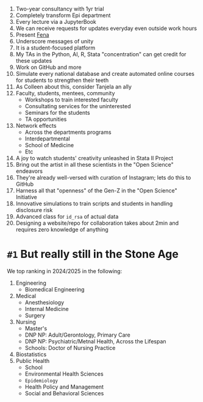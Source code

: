 1. Two-year consultancy with 1yr trial
2. Completely transform Epi department
3. Every lecture via a JupyterBook
4. We can receive requests for updates everyday even outside work hours
5. Present [Fena](https://jhustata.github.io/basic/chapter3.html#miscellany)
6. Underscore messages of unity
7. It is a student-focused platform
8. My TAs in the Python, AI, R, Stata "concentration" can get credit for these updates
9. Work on GitHub and more
10. Simulate every national database and create automated online courses for students to strengthen their teeth
11. As Colleen about this, consider Tanjela an ally
12. Faculty, students, mentees, community
    - Workshops to train interested faculty
    - Consultating services for the uninterested
    - Seminars for the students
    - TA opportunities
13. Network effects
    - Across the departments programs
    - Interdepartmental
    - School of Medicine
    - Etc
14. A joy to watch students' creativity unleashed in Stata II Project
15. Bring out the artist in all these scientists in the "Open Science" endeavors
16. They're already well-versed with curation of Instagram; lets do this to GitHub
17. Harness all that "openness" of the Gen-Z in the "Open Science" Initiative
18. Innovative simulations to train scripts and students in handling disclosure risk
19. Advanced class for `id_rsa` of actual data
20. Designing a website/repo for collaboration takes about 2min and requires zero knowledge of anything

# `#1` But really still in the Stone Age

We top ranking in 2024/2025 in the following:
1. Engineering
   - Biomedical Engineering
2. Medical
   - Anesthesiology
   - Internal Medicine
   - Surgery
3. Nursing
   - Master's
   - DNP NP: Adult/Gerontology, Primary Care
   - DNP NP: Psychiatric/Metnal Health, Across the Lifespan
   - Schools: Doctor of Nursing Practice
4. Biostatistics
5. Public Health
   - School
   - Environmental Health Sciences
   - `Epidemiology`
   - Health Policy and Management
   - Social and Behavioral Sciences
